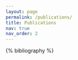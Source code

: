 ```yaml
---
layout: page
permalink: /publications/
title: Publications
nav: true
nav_order: 2
---
```


<div class="publications">

{% bibliography %}

</div>
